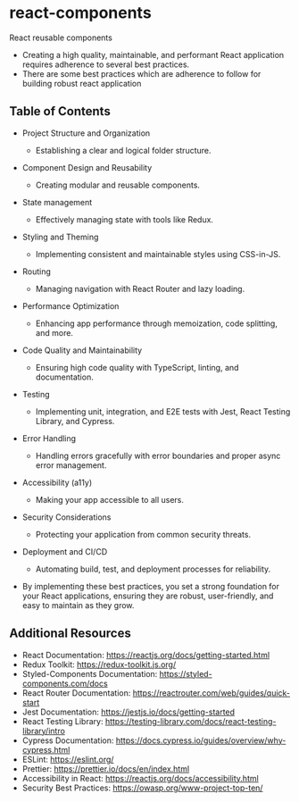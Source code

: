 # react-components
React reusable components

- Creating a high quality, maintainable, and performant React application requires adherence to several best practices.
- There are some best practices which are adherence to follow for building robust react application

## Table of Contents
- Project Structure and Organization
  - Establishing a clear and logical folder structure.
- Component Design and Reusability
  - Creating modular and reusable components. 
- State management
  - Effectively managing state with tools like Redux.
- Styling and Theming
  - Implementing consistent and maintainable styles using CSS-in-JS.
- Routing
  - Managing navigation with React Router and lazy loading.
- Performance Optimization
  -  Enhancing app performance through memoization, code splitting, and more.
- Code Quality and Maintainability
  - Ensuring high code quality with TypeScript, linting, and documentation.
- Testing
  - Implementing unit, integration, and E2E tests with Jest, React Testing Library, and Cypress.
- Error Handling
  - Handling errors gracefully with error boundaries and proper async error management.
- Accessibility (a11y)
  - Making your app accessible to all users.
- Security Considerations
  - Protecting your application from common security threats.
- Deployment and CI/CD
  - Automating build, test, and deployment processes for reliability.

- By implementing these best practices, you set a strong foundation for your React applications, ensuring they are robust, user-friendly, and easy to maintain as they grow.

## Additional Resources
- React Documentation: https://reactjs.org/docs/getting-started.html
- Redux Toolkit: https://redux-toolkit.js.org/
- Styled-Components Documentation: https://styled-components.com/docs
- React Router Documentation: https://reactrouter.com/web/guides/quick-start
- Jest Documentation: https://jestjs.io/docs/getting-started
- React Testing Library: https://testing-library.com/docs/react-testing-library/intro
- Cypress Documentation: https://docs.cypress.io/guides/overview/why-cypress.html
- ESLint: https://eslint.org/
- Prettier: https://prettier.io/docs/en/index.html
- Accessibility in React: https://reactjs.org/docs/accessibility.html
- Security Best Practices: https://owasp.org/www-project-top-ten/

